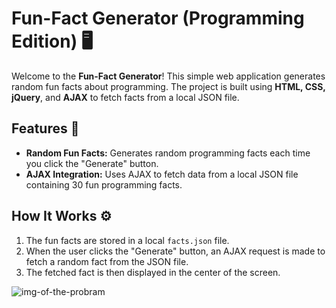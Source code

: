 # Fun-Fact Generator (Programming Edition) 🖥️

Welcome to the **Fun-Fact Generator**! This simple web application generates random fun facts about programming. The project is built using **HTML, CSS, jQuery**, and **AJAX** to fetch facts from a local JSON file.

## Features 🚀

- **Random Fun Facts:** Generates random programming facts each time you click the "Generate" button.
- **AJAX Integration:** Uses AJAX to fetch data from a local JSON file containing 30 fun programming facts.

## How It Works ⚙️

1. The fun facts are stored in a local `facts.json` file.
2. When the user clicks the "Generate" button, an AJAX request is made to fetch a random fact from the JSON file.
3. The fetched fact is then displayed in the center of the screen.

![img-of-the-probram](https://github.com/user-attachments/assets/c77d77ea-10dc-4363-a383-2a77271e9cca)
